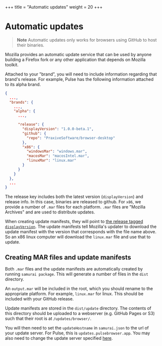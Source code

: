 +++
title = "Automatic updates"
weight = 20
+++

# Automatic updates

> **Note**
> Automatic updates only works for browsers using GitHub to host their binaries.

Mozilla provides an automatic update service that can be used by anyone building a Firefox fork or any other application that depends on Mozilla toolkit.

Attached to your "brand", you will need to include information regarding that brand's release. For example, Pulse has the following information attached to its alpha brand.

```json
{
  ...,
  "brands": {
    ...,
    "alpha": {
      ...,

      "release": {
        "displayVersion": "1.0.0-beta.1",
        "github": {
          "repo": "PraxiveSoftware/browser-desktop"
        },
        "x86": {
          "windowsMar": "windows.mar",
          "macosMar": "macosIntel.mar",
          "linuxMar": "linux.mar"
        }
      }
    }
  },
  ...
}
```

The release key includes both the latest version (`displayVersion`) and release info. In this case, binaries are released to github. For `x86`, we provide a number of `.mar` files for each platform. `.mar` files are "Mozilla Archives" and are used to distribute updates.

When creating update manifests, they will point to [the release tagged `displayVersion`](https://github.com/Praxive-Software/browser-desktop/releases/tag/1.0.0-beta.1). The update manifests tell Mozilla's updater to download the update manifest with the version that corresponds with the file name above. So an x86 linux computer will download the `linux.mar` file and use that to update.

## Creating MAR files and update manifests

Both `.mar` files and the update manifests are automatically created by running `samurai package`. This will generate a number of files in the `dist` directory.

An `output.mar` will be included in the root, which you should rename to the appropriate platform. For example, `linux.mar` for linux. This should be included with your GitHub release.

Update manifests are stored in the `dist/update` directory. The contents of this directory should be uploaded to a webserver (e.g. GitHub Pages or S3) such that their root is at `/updates/browser/`.

You will then need to set the `updateHostname` in `samurai.json` to the url of your update server. For Pulse, this is `updates.pulsebrowser.app`. You may also need to change the update server specified [here](https://searchfox.org/mozilla-central/rev/560b7b1b174ed36912b969eee0c1920f3c59bc56/build/moz.build#94).
